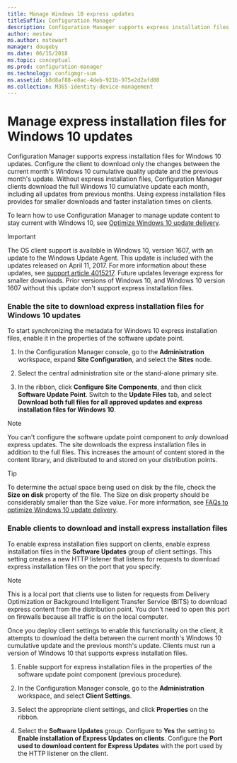 ```yaml
---
title: Manage Windows 10 express updates
titleSuffix: Configuration Manager
description: Configuration Manager supports express installation files for Windows 10, which provide smaller downloads and faster installation times on clients.
author: mestew
ms.author: mstewart
manager: dougeby
ms.date: 06/15/2018
ms.topic: conceptual
ms.prod: configuration-manager
ms.technology: configmgr-sum
ms.assetid: b8d8af88-e8ac-4deb-921b-975e2d2afd80
ms.collection: M365-identity-device-management
---
```


# Manage express installation files for Windows 10 updates

Configuration Manager supports express installation files for Windows 10 updates. Configure the client to download only the changes between the current month's Windows 10 cumulative quality update and the previous month's update. Without express installation files, Configuration Manager clients download the full Windows 10 cumulative update each month, including all updates from previous months. Using express installation files provides for smaller downloads and faster installation times on clients.

To learn how to use Configuration Manager to manage update content to stay current with Windows 10, see [Optimize Windows 10 update delivery](/sccm/sum/deploy-use/optimize-windows-10-update-delivery).  


> [!IMPORTANT]  
> The OS client support is available in Windows 10, version 1607, with an update to the Windows Update Agent. This update is included with the updates released on April 11, 2017. For more information about these updates, see [support article 4015217](http://support.microsoft.com/kb/4015217). Future updates leverage express for smaller downloads. Prior versions of Windows 10, and Windows 10 version 1607 without this update don't support express installation files.  


### Enable the site to download express installation files for Windows 10 updates
To start synchronizing the metadata for Windows 10 express installation files, enable it in the properties of the software update point.  

1. In the Configuration Manager console, go to the **Administration** workspace, expand **Site Configuration**, and select the **Sites** node.  

2. Select the central administration site or the stand-alone primary site.  

3. In the ribbon, click **Configure Site Components**, and then click **Software Update Point**. Switch to the **Update Files** tab, and select **Download both full files for all approved updates and express installation files for Windows 10**.

> [!NOTE]    
> You can't configure the software update point component to *only* download express updates.  The site downloads the express installation files in addition to the full files. This increases the amount of content stored in the content library, and distributed to and stored on your distribution points.

> [!Tip]  
> To determine the actual space being used on disk by the file, check the **Size on disk** property of the file. The Size on disk property should be considerably smaller than the Size value. For more information, see [FAQs to optimize Windows 10 update delivery](/sccm/sum/deploy-use/optimize-windows-10-update-delivery#bkmk_faq).  


### Enable clients to download and install express installation files
To enable express installation files support on clients, enable express installation files in the **Software Updates** group of client settings. This setting creates a new HTTP listener that listens for requests to download express installation files on the port that you specify.

> [!NOTE]    
> This is a local port that clients use to listen for requests from Delivery Optimization or Background Intelligent Transfer Service (BITS) to download express content from the distribution point. You don't need to open this port on firewalls because all traffic is on the local computer.  

Once you deploy client settings to enable this functionality on the client, it attempts to download the delta between the current month's Windows 10 cumulative update and the previous month's update. Clients must run a version of Windows 10 that supports express installation files.  

1. Enable support for express installation files in the properties of the software update point component (previous procedure).  

2. In the Configuration Manager console, go to the **Administration** workspace, and select **Client Settings**.  

3. Select the appropriate client settings, and click **Properties** on the ribbon.  

4. Select the **Software Updates** group. Configure to **Yes** the setting to **Enable installation of Express Updates on clients**. Configure the **Port used to download content for Express Updates** with the port used by the HTTP listener on the client.
